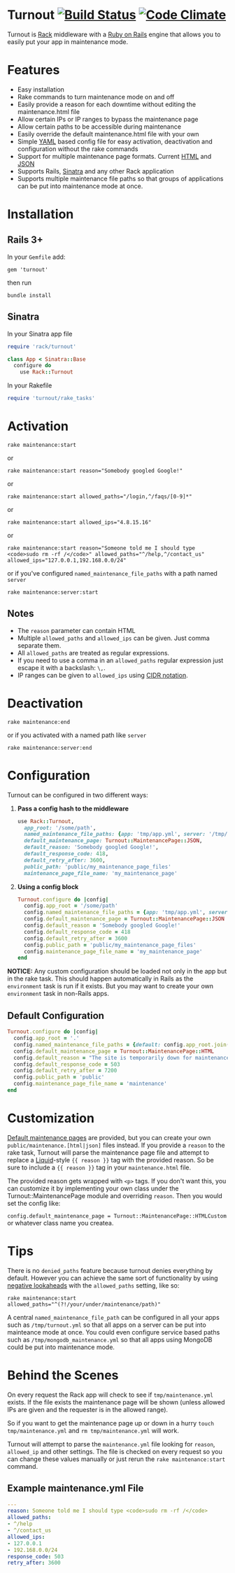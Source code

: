 Turnout [![Build Status](https://travis-ci.org/biola/turnout.png?branch=master)](https://travis-ci.org/biola/turnout) [![Code Climate](https://codeclimate.com/github/biola/turnout.png)](https://codeclimate.com/github/biola/turnout)
=======
Turnout is [Rack](http://rack.rubyforge.org/) middleware with a [Ruby on Rails](http://rubyonrails.org) engine that allows you to easily put your app in maintenance mode.

Features
========
* Easy installation
* Rake commands to turn maintenance mode on and off
* Easily provide a reason for each downtime without editing the maintenance.html file
* Allow certain IPs or IP ranges to bypass the maintenance page
* Allow certain paths to be accessible during maintenance
* Easily override the default maintenance.html file with your own
* Simple [YAML](http://yaml.org) based config file for easy activation, deactivation and configuration without the rake commands
* Support for multiple maintenance page formats. Current [HTML](http://en.wikipedia.org/wiki/HTML) and [JSON](http://en.wikipedia.org/wiki/JSON)
* Supports Rails, [Sinatra](http://sinatrarb.com) and any other Rack application
* Supports multiple maintenance file paths so that groups of applications can be put into maintenance mode at once.

Installation
============
Rails 3+
--------
In your `Gemfile` add:

    gem 'turnout'

then run

    bundle install

Sinatra
-------

In your Sinatra app file

```ruby
require 'rack/turnout'

class App < Sinatra::Base
  configure do
    use Rack::Turnout
```

In your Rakefile

```ruby
require 'turnout/rake_tasks'
```

Activation
==========

    rake maintenance:start

or

    rake maintenance:start reason="Somebody googled Google!"

or

    rake maintenance:start allowed_paths="/login,^/faqs/[0-9]*"

or

    rake maintenance:start allowed_ips="4.8.15.16"

or

    rake maintenance:start reason="Someone told me I should type <code>sudo rm -rf /</code>" allowed_paths="^/help,^/contact_us" allowed_ips="127.0.0.1,192.168.0.0/24"
    
or if you've configured `named_maintenance_file_paths` with a path named `server`

    rake maintenance:server:start

Notes
-----
* The `reason` parameter can contain HTML
* Multiple `allowed_paths` and `allowed_ips` can be given. Just comma separate them.
* All `allowed_paths` are treated as regular expressions.
* If you need to use a comma in an `allowed_paths` regular expression just escape it with a backslash: `\,`.
* IP ranges can be given to `allowed_ips` using [CIDR notation](http://en.wikipedia.org/wiki/CIDR_notation).

Deactivation
============

    rake maintenance:end

or if you activated with a named path like `server`

    rake maintenance:server:end

Configuration
=============

Turnout can be configured in two different ways:

1. __Pass a config hash to the middleware__

    ```ruby
    use Rack::Turnout,
      app_root: '/some/path',
      named_maintenance_file_paths: {app: 'tmp/app.yml', server: '/tmp/server.yml'},
      default_maintenance_page: Turnout::MaintenancePage::JSON,
      default_reason: 'Somebody googled Google!',
      default_response_code: 418,
      default_retry_after: 3600,
      public_path: 'public/my_maintenance_page_files'
      maintenance_page_file_name: 'my_maintenance_page'
    ```

2. __Using a config block__

    ```ruby
    Turnout.configure do |config|
      config.app_root = '/some/path'
      config.named_maintenance_file_paths = {app: 'tmp/app.yml', server: '/tmp/server.yml'}
      config.default_maintenance_page = Turnout::MaintenancePage::JSON
      config.default_reason = 'Somebody googled Google!'
      config.default_response_code = 418
      config.default_retry_after = 3600
      config.public_path = 'public/my_maintenance_page_files'
      config.maintenance_page_file_name = 'my_maintenance_page'
    end
    ```

__NOTICE:__ Any custom configuration should be loaded not only in the app but in the rake task. This should happen automatically in Rails as the `environment` task is run if it exists. But you may want to create your own `environment` task in non-Rails apps.

Default Configuration
---------------------

```ruby
Turnout.configure do |config|
  config.app_root = '.'
  config.named_maintenance_file_paths = {default: config.app_root.join('tmp', 'maintenance.yml').to_s}
  config.default_maintenance_page = Turnout::MaintenancePage::HTML
  config.default_reason = "The site is temporarily down for maintenance.\nPlease check back soon."
  config.default_response_code = 503
  config.default_retry_after = 7200
  config.public_path = 'public'
  config.maintenance_page_file_name = 'maintenance'
end
```

Customization
=============

[Default maintenance pages](https://github.com/biola/turnout/blob/master/public/) are provided, but you can create your own `public/maintenance.[html|json]` files instead. If you provide a `reason` to the rake task, Turnout will parse the maintenance page file and attempt to replace a [Liquid](http://liquidmarkup.org/)-style `{{ reason }}` tag with the provided reason. So be sure to include a `{{ reason }}` tag in your `maintenance.html` file.

The provided reason gets wrapped with `<p>` tags. If you don't want this, you can customize it by implementing your own  class under the Turnout::MaintenancePage module and overriding `reason`. Then you would set the config like:

`config.default_maintenance_page = Turnout::MaintenancePage::HTMLCustom` or whatever class name you createa.

Tips
====

There is no `denied_paths` feature because turnout denies everything by default.
However you can achieve the same sort of functionality by using
[negative lookaheads](http://www.regular-expressions.info/lookaround.html) with the `allowed_paths` setting, like so:

    rake maintenance:start allowed_paths="^(?!/your/under/maintenance/path)"

A central `named_maintenance_file_path` can be configured in all your apps such as `/tmp/turnout.yml` so that all apps on a server can be put into mainteance mode at once. You could even configure service based paths such as `/tmp/mongodb_maintenance.yml` so that all apps using MongoDB could be put into maintenance mode.

Behind the Scenes
=================
On every request the Rack app will check to see if `tmp/maintenance.yml` exists. If the file exists the maintenance page will be shown (unless allowed IPs are given and the requester is in the allowed range).

So if you want to get the maintenance page up or down in a hurry `touch tmp/maintenance.yml` and `rm tmp/maintenance.yml` will work.

Turnout will attempt to parse the `maintenance.yml` file looking for `reason`, `allowed_ip` and other settings. The file is checked on every request so you can change these values manually or just rerun the `rake maintenance:start` command.

Example maintenance.yml File
----------------------------

```yaml
---
reason: Someone told me I should type <code>sudo rm -rf /</code>
allowed_paths:
- ^/help
- ^/contact_us
allowed_ips:
- 127.0.0.1
- 192.168.0.0/24
response_code: 503
retry_after: 3600
```
